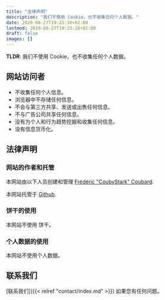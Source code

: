 ```yaml
---
title: "法律声明"
description: "我们不使用 Cookie，也不收集任何个人数据。"
date: 2020-08-27T19:23:18+02:00
lastmod: 2020-08-27T19:23:18+02:00
draft: false
images: []
---
```


__TLDR__: 我们不使用 Cookie，也不收集任何个人数据。

## 网站访问者

- 不收集任何个人信息。
- 浏览器中不存储任何信息。
- 不会与第三方共享、发送或出售任何信息。
- 不与广告公司共享任何信息。
- 没有为个人和行为趋势挖掘和收集任何信息。
- 没有信息货币化。

<div class="pb-4">
  <h2 class="py-2">法律声明</h2>
  <h3 class="py-2">网站的作者和托管</h3>
    <p>本网站由以下人员创建和管理  <a href="https://www.linkedin.com/in/couby"><i class="fab fa-linkedin"></i> Frédéric "CoubyStark" Coubard</a>.</p>
    <p>本网站托管于 <a href="https://docs.github.com/en/github/site-policy/github-terms-of-service">Github</a>.</p>
  <h3 class="py-2">饼干的使用</h3>
    <p>本网站不使用 饼干。</p>
  <h3 class="py-2">个人数据的使用</h3>
    <p>本网站不使用个人数据。</p>
</div>

## 联系我们

[联系我们]({{< relref "contact/index.md" >}}) 如果您有任何问题。
